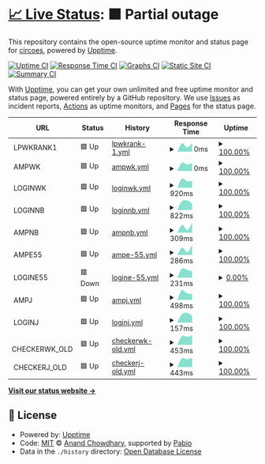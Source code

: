 # [📈 Live Status](https://circoes.github.io/status-monitor): <!--live status--> **🟧 Partial outage**

This repository contains the open-source uptime monitor and status page for [circoes](https://circoes.github.io/status-monitor), powered by [Upptime](https://github.com/upptime/upptime).

[![Uptime CI](https://github.com/circoes/status-monitor/workflows/Uptime%20CI/badge.svg)](https://github.com/circoes/status-monitor/actions?query=workflow%3A%22Uptime+CI%22)
[![Response Time CI](https://github.com/circoes/status-monitor/workflows/Response%20Time%20CI/badge.svg)](https://github.com/circoes/status-monitor/actions?query=workflow%3A%22Response+Time+CI%22)
[![Graphs CI](https://github.com/circoes/status-monitor/workflows/Graphs%20CI/badge.svg)](https://github.com/circoes/status-monitor/actions?query=workflow%3A%22Graphs+CI%22)
[![Static Site CI](https://github.com/circoes/status-monitor/workflows/Static%20Site%20CI/badge.svg)](https://github.com/circoes/status-monitor/actions?query=workflow%3A%22Static+Site+CI%22)
[![Summary CI](https://github.com/circoes/status-monitor/workflows/Summary%20CI/badge.svg)](https://github.com/circoes/status-monitor/actions?query=workflow%3A%22Summary+CI%22)

With [Upptime](https://upptime.js.org), you can get your own unlimited and free uptime monitor and status page, powered entirely by a GitHub repository. We use [Issues](https://github.com/circoes/status-monitor/issues) as incident reports, [Actions](https://github.com/circoes/status-monitor/actions) as uptime monitors, and [Pages](https://circoes.github.io/status-monitor) for the status page.

<!--start: status pages-->
<!-- This summary is generated by Upptime (https://github.com/upptime/upptime) -->
<!-- Do not edit this manually, your changes will be overwritten -->
<!-- prettier-ignore -->
| URL | Status | History | Response Time | Uptime |
| --- | ------ | ------- | ------------- | ------ |
| <img alt="" src="https://icons.duckduckgo.com/ip3/null.ico" height="13"> LPWKRANK1 | 🟩 Up | [lpwkrank-1.yml](https://github.com/circoes/status-monitor/commits/HEAD/history/lpwkrank-1.yml) | <details><summary><img alt="Response time graph" src="./graphs/lpwkrank-1/response-time-week.png" height="20"> 0ms</summary><br><a href="https://circoes.github.io/status-monitor/history/lpwkrank-1"><img alt="Response time 0" src="https://img.shields.io/endpoint?url=https%3A%2F%2Fraw.githubusercontent.com%2Fcircoes%2Fstatus-monitor%2FHEAD%2Fapi%2Flpwkrank-1%2Fresponse-time.json"></a><br><a href="https://circoes.github.io/status-monitor/history/lpwkrank-1"><img alt="24-hour response time 0" src="https://img.shields.io/endpoint?url=https%3A%2F%2Fraw.githubusercontent.com%2Fcircoes%2Fstatus-monitor%2FHEAD%2Fapi%2Flpwkrank-1%2Fresponse-time-day.json"></a><br><a href="https://circoes.github.io/status-monitor/history/lpwkrank-1"><img alt="7-day response time 0" src="https://img.shields.io/endpoint?url=https%3A%2F%2Fraw.githubusercontent.com%2Fcircoes%2Fstatus-monitor%2FHEAD%2Fapi%2Flpwkrank-1%2Fresponse-time-week.json"></a><br><a href="https://circoes.github.io/status-monitor/history/lpwkrank-1"><img alt="30-day response time 0" src="https://img.shields.io/endpoint?url=https%3A%2F%2Fraw.githubusercontent.com%2Fcircoes%2Fstatus-monitor%2FHEAD%2Fapi%2Flpwkrank-1%2Fresponse-time-month.json"></a><br><a href="https://circoes.github.io/status-monitor/history/lpwkrank-1"><img alt="1-year response time 0" src="https://img.shields.io/endpoint?url=https%3A%2F%2Fraw.githubusercontent.com%2Fcircoes%2Fstatus-monitor%2FHEAD%2Fapi%2Flpwkrank-1%2Fresponse-time-year.json"></a></details> | <details><summary><a href="https://circoes.github.io/status-monitor/history/lpwkrank-1">100.00%</a></summary><a href="https://circoes.github.io/status-monitor/history/lpwkrank-1"><img alt="All-time uptime 100.00%" src="https://img.shields.io/endpoint?url=https%3A%2F%2Fraw.githubusercontent.com%2Fcircoes%2Fstatus-monitor%2FHEAD%2Fapi%2Flpwkrank-1%2Fuptime.json"></a><br><a href="https://circoes.github.io/status-monitor/history/lpwkrank-1"><img alt="24-hour uptime 100.00%" src="https://img.shields.io/endpoint?url=https%3A%2F%2Fraw.githubusercontent.com%2Fcircoes%2Fstatus-monitor%2FHEAD%2Fapi%2Flpwkrank-1%2Fuptime-day.json"></a><br><a href="https://circoes.github.io/status-monitor/history/lpwkrank-1"><img alt="7-day uptime 100.00%" src="https://img.shields.io/endpoint?url=https%3A%2F%2Fraw.githubusercontent.com%2Fcircoes%2Fstatus-monitor%2FHEAD%2Fapi%2Flpwkrank-1%2Fuptime-week.json"></a><br><a href="https://circoes.github.io/status-monitor/history/lpwkrank-1"><img alt="30-day uptime 100.00%" src="https://img.shields.io/endpoint?url=https%3A%2F%2Fraw.githubusercontent.com%2Fcircoes%2Fstatus-monitor%2FHEAD%2Fapi%2Flpwkrank-1%2Fuptime-month.json"></a><br><a href="https://circoes.github.io/status-monitor/history/lpwkrank-1"><img alt="1-year uptime 100.00%" src="https://img.shields.io/endpoint?url=https%3A%2F%2Fraw.githubusercontent.com%2Fcircoes%2Fstatus-monitor%2FHEAD%2Fapi%2Flpwkrank-1%2Fuptime-year.json"></a></details>
| <img alt="" src="https://icons.duckduckgo.com/ip3/null.ico" height="13"> AMPWK | 🟩 Up | [ampwk.yml](https://github.com/circoes/status-monitor/commits/HEAD/history/ampwk.yml) | <details><summary><img alt="Response time graph" src="./graphs/ampwk/response-time-week.png" height="20"> 0ms</summary><br><a href="https://circoes.github.io/status-monitor/history/ampwk"><img alt="Response time 0" src="https://img.shields.io/endpoint?url=https%3A%2F%2Fraw.githubusercontent.com%2Fcircoes%2Fstatus-monitor%2FHEAD%2Fapi%2Fampwk%2Fresponse-time.json"></a><br><a href="https://circoes.github.io/status-monitor/history/ampwk"><img alt="24-hour response time 0" src="https://img.shields.io/endpoint?url=https%3A%2F%2Fraw.githubusercontent.com%2Fcircoes%2Fstatus-monitor%2FHEAD%2Fapi%2Fampwk%2Fresponse-time-day.json"></a><br><a href="https://circoes.github.io/status-monitor/history/ampwk"><img alt="7-day response time 0" src="https://img.shields.io/endpoint?url=https%3A%2F%2Fraw.githubusercontent.com%2Fcircoes%2Fstatus-monitor%2FHEAD%2Fapi%2Fampwk%2Fresponse-time-week.json"></a><br><a href="https://circoes.github.io/status-monitor/history/ampwk"><img alt="30-day response time 0" src="https://img.shields.io/endpoint?url=https%3A%2F%2Fraw.githubusercontent.com%2Fcircoes%2Fstatus-monitor%2FHEAD%2Fapi%2Fampwk%2Fresponse-time-month.json"></a><br><a href="https://circoes.github.io/status-monitor/history/ampwk"><img alt="1-year response time 0" src="https://img.shields.io/endpoint?url=https%3A%2F%2Fraw.githubusercontent.com%2Fcircoes%2Fstatus-monitor%2FHEAD%2Fapi%2Fampwk%2Fresponse-time-year.json"></a></details> | <details><summary><a href="https://circoes.github.io/status-monitor/history/ampwk">100.00%</a></summary><a href="https://circoes.github.io/status-monitor/history/ampwk"><img alt="All-time uptime 100.00%" src="https://img.shields.io/endpoint?url=https%3A%2F%2Fraw.githubusercontent.com%2Fcircoes%2Fstatus-monitor%2FHEAD%2Fapi%2Fampwk%2Fuptime.json"></a><br><a href="https://circoes.github.io/status-monitor/history/ampwk"><img alt="24-hour uptime 100.00%" src="https://img.shields.io/endpoint?url=https%3A%2F%2Fraw.githubusercontent.com%2Fcircoes%2Fstatus-monitor%2FHEAD%2Fapi%2Fampwk%2Fuptime-day.json"></a><br><a href="https://circoes.github.io/status-monitor/history/ampwk"><img alt="7-day uptime 100.00%" src="https://img.shields.io/endpoint?url=https%3A%2F%2Fraw.githubusercontent.com%2Fcircoes%2Fstatus-monitor%2FHEAD%2Fapi%2Fampwk%2Fuptime-week.json"></a><br><a href="https://circoes.github.io/status-monitor/history/ampwk"><img alt="30-day uptime 100.00%" src="https://img.shields.io/endpoint?url=https%3A%2F%2Fraw.githubusercontent.com%2Fcircoes%2Fstatus-monitor%2FHEAD%2Fapi%2Fampwk%2Fuptime-month.json"></a><br><a href="https://circoes.github.io/status-monitor/history/ampwk"><img alt="1-year uptime 100.00%" src="https://img.shields.io/endpoint?url=https%3A%2F%2Fraw.githubusercontent.com%2Fcircoes%2Fstatus-monitor%2FHEAD%2Fapi%2Fampwk%2Fuptime-year.json"></a></details>
| <img alt="" src="https://icons.duckduckgo.com/ip3/null.ico" height="13"> LOGINWK | 🟩 Up | [loginwk.yml](https://github.com/circoes/status-monitor/commits/HEAD/history/loginwk.yml) | <details><summary><img alt="Response time graph" src="./graphs/loginwk/response-time-week.png" height="20"> 920ms</summary><br><a href="https://circoes.github.io/status-monitor/history/loginwk"><img alt="Response time 920" src="https://img.shields.io/endpoint?url=https%3A%2F%2Fraw.githubusercontent.com%2Fcircoes%2Fstatus-monitor%2FHEAD%2Fapi%2Floginwk%2Fresponse-time.json"></a><br><a href="https://circoes.github.io/status-monitor/history/loginwk"><img alt="24-hour response time 920" src="https://img.shields.io/endpoint?url=https%3A%2F%2Fraw.githubusercontent.com%2Fcircoes%2Fstatus-monitor%2FHEAD%2Fapi%2Floginwk%2Fresponse-time-day.json"></a><br><a href="https://circoes.github.io/status-monitor/history/loginwk"><img alt="7-day response time 920" src="https://img.shields.io/endpoint?url=https%3A%2F%2Fraw.githubusercontent.com%2Fcircoes%2Fstatus-monitor%2FHEAD%2Fapi%2Floginwk%2Fresponse-time-week.json"></a><br><a href="https://circoes.github.io/status-monitor/history/loginwk"><img alt="30-day response time 920" src="https://img.shields.io/endpoint?url=https%3A%2F%2Fraw.githubusercontent.com%2Fcircoes%2Fstatus-monitor%2FHEAD%2Fapi%2Floginwk%2Fresponse-time-month.json"></a><br><a href="https://circoes.github.io/status-monitor/history/loginwk"><img alt="1-year response time 920" src="https://img.shields.io/endpoint?url=https%3A%2F%2Fraw.githubusercontent.com%2Fcircoes%2Fstatus-monitor%2FHEAD%2Fapi%2Floginwk%2Fresponse-time-year.json"></a></details> | <details><summary><a href="https://circoes.github.io/status-monitor/history/loginwk">100.00%</a></summary><a href="https://circoes.github.io/status-monitor/history/loginwk"><img alt="All-time uptime 100.00%" src="https://img.shields.io/endpoint?url=https%3A%2F%2Fraw.githubusercontent.com%2Fcircoes%2Fstatus-monitor%2FHEAD%2Fapi%2Floginwk%2Fuptime.json"></a><br><a href="https://circoes.github.io/status-monitor/history/loginwk"><img alt="24-hour uptime 100.00%" src="https://img.shields.io/endpoint?url=https%3A%2F%2Fraw.githubusercontent.com%2Fcircoes%2Fstatus-monitor%2FHEAD%2Fapi%2Floginwk%2Fuptime-day.json"></a><br><a href="https://circoes.github.io/status-monitor/history/loginwk"><img alt="7-day uptime 100.00%" src="https://img.shields.io/endpoint?url=https%3A%2F%2Fraw.githubusercontent.com%2Fcircoes%2Fstatus-monitor%2FHEAD%2Fapi%2Floginwk%2Fuptime-week.json"></a><br><a href="https://circoes.github.io/status-monitor/history/loginwk"><img alt="30-day uptime 100.00%" src="https://img.shields.io/endpoint?url=https%3A%2F%2Fraw.githubusercontent.com%2Fcircoes%2Fstatus-monitor%2FHEAD%2Fapi%2Floginwk%2Fuptime-month.json"></a><br><a href="https://circoes.github.io/status-monitor/history/loginwk"><img alt="1-year uptime 100.00%" src="https://img.shields.io/endpoint?url=https%3A%2F%2Fraw.githubusercontent.com%2Fcircoes%2Fstatus-monitor%2FHEAD%2Fapi%2Floginwk%2Fuptime-year.json"></a></details>
| <img alt="" src="https://icons.duckduckgo.com/ip3/null.ico" height="13"> LOGINNB | 🟩 Up | [loginnb.yml](https://github.com/circoes/status-monitor/commits/HEAD/history/loginnb.yml) | <details><summary><img alt="Response time graph" src="./graphs/loginnb/response-time-week.png" height="20"> 822ms</summary><br><a href="https://circoes.github.io/status-monitor/history/loginnb"><img alt="Response time 822" src="https://img.shields.io/endpoint?url=https%3A%2F%2Fraw.githubusercontent.com%2Fcircoes%2Fstatus-monitor%2FHEAD%2Fapi%2Floginnb%2Fresponse-time.json"></a><br><a href="https://circoes.github.io/status-monitor/history/loginnb"><img alt="24-hour response time 822" src="https://img.shields.io/endpoint?url=https%3A%2F%2Fraw.githubusercontent.com%2Fcircoes%2Fstatus-monitor%2FHEAD%2Fapi%2Floginnb%2Fresponse-time-day.json"></a><br><a href="https://circoes.github.io/status-monitor/history/loginnb"><img alt="7-day response time 822" src="https://img.shields.io/endpoint?url=https%3A%2F%2Fraw.githubusercontent.com%2Fcircoes%2Fstatus-monitor%2FHEAD%2Fapi%2Floginnb%2Fresponse-time-week.json"></a><br><a href="https://circoes.github.io/status-monitor/history/loginnb"><img alt="30-day response time 822" src="https://img.shields.io/endpoint?url=https%3A%2F%2Fraw.githubusercontent.com%2Fcircoes%2Fstatus-monitor%2FHEAD%2Fapi%2Floginnb%2Fresponse-time-month.json"></a><br><a href="https://circoes.github.io/status-monitor/history/loginnb"><img alt="1-year response time 822" src="https://img.shields.io/endpoint?url=https%3A%2F%2Fraw.githubusercontent.com%2Fcircoes%2Fstatus-monitor%2FHEAD%2Fapi%2Floginnb%2Fresponse-time-year.json"></a></details> | <details><summary><a href="https://circoes.github.io/status-monitor/history/loginnb">100.00%</a></summary><a href="https://circoes.github.io/status-monitor/history/loginnb"><img alt="All-time uptime 100.00%" src="https://img.shields.io/endpoint?url=https%3A%2F%2Fraw.githubusercontent.com%2Fcircoes%2Fstatus-monitor%2FHEAD%2Fapi%2Floginnb%2Fuptime.json"></a><br><a href="https://circoes.github.io/status-monitor/history/loginnb"><img alt="24-hour uptime 100.00%" src="https://img.shields.io/endpoint?url=https%3A%2F%2Fraw.githubusercontent.com%2Fcircoes%2Fstatus-monitor%2FHEAD%2Fapi%2Floginnb%2Fuptime-day.json"></a><br><a href="https://circoes.github.io/status-monitor/history/loginnb"><img alt="7-day uptime 100.00%" src="https://img.shields.io/endpoint?url=https%3A%2F%2Fraw.githubusercontent.com%2Fcircoes%2Fstatus-monitor%2FHEAD%2Fapi%2Floginnb%2Fuptime-week.json"></a><br><a href="https://circoes.github.io/status-monitor/history/loginnb"><img alt="30-day uptime 100.00%" src="https://img.shields.io/endpoint?url=https%3A%2F%2Fraw.githubusercontent.com%2Fcircoes%2Fstatus-monitor%2FHEAD%2Fapi%2Floginnb%2Fuptime-month.json"></a><br><a href="https://circoes.github.io/status-monitor/history/loginnb"><img alt="1-year uptime 100.00%" src="https://img.shields.io/endpoint?url=https%3A%2F%2Fraw.githubusercontent.com%2Fcircoes%2Fstatus-monitor%2FHEAD%2Fapi%2Floginnb%2Fuptime-year.json"></a></details>
| <img alt="" src="https://icons.duckduckgo.com/ip3/null.ico" height="13"> AMPNB | 🟩 Up | [ampnb.yml](https://github.com/circoes/status-monitor/commits/HEAD/history/ampnb.yml) | <details><summary><img alt="Response time graph" src="./graphs/ampnb/response-time-week.png" height="20"> 309ms</summary><br><a href="https://circoes.github.io/status-monitor/history/ampnb"><img alt="Response time 309" src="https://img.shields.io/endpoint?url=https%3A%2F%2Fraw.githubusercontent.com%2Fcircoes%2Fstatus-monitor%2FHEAD%2Fapi%2Fampnb%2Fresponse-time.json"></a><br><a href="https://circoes.github.io/status-monitor/history/ampnb"><img alt="24-hour response time 309" src="https://img.shields.io/endpoint?url=https%3A%2F%2Fraw.githubusercontent.com%2Fcircoes%2Fstatus-monitor%2FHEAD%2Fapi%2Fampnb%2Fresponse-time-day.json"></a><br><a href="https://circoes.github.io/status-monitor/history/ampnb"><img alt="7-day response time 309" src="https://img.shields.io/endpoint?url=https%3A%2F%2Fraw.githubusercontent.com%2Fcircoes%2Fstatus-monitor%2FHEAD%2Fapi%2Fampnb%2Fresponse-time-week.json"></a><br><a href="https://circoes.github.io/status-monitor/history/ampnb"><img alt="30-day response time 309" src="https://img.shields.io/endpoint?url=https%3A%2F%2Fraw.githubusercontent.com%2Fcircoes%2Fstatus-monitor%2FHEAD%2Fapi%2Fampnb%2Fresponse-time-month.json"></a><br><a href="https://circoes.github.io/status-monitor/history/ampnb"><img alt="1-year response time 309" src="https://img.shields.io/endpoint?url=https%3A%2F%2Fraw.githubusercontent.com%2Fcircoes%2Fstatus-monitor%2FHEAD%2Fapi%2Fampnb%2Fresponse-time-year.json"></a></details> | <details><summary><a href="https://circoes.github.io/status-monitor/history/ampnb">100.00%</a></summary><a href="https://circoes.github.io/status-monitor/history/ampnb"><img alt="All-time uptime 100.00%" src="https://img.shields.io/endpoint?url=https%3A%2F%2Fraw.githubusercontent.com%2Fcircoes%2Fstatus-monitor%2FHEAD%2Fapi%2Fampnb%2Fuptime.json"></a><br><a href="https://circoes.github.io/status-monitor/history/ampnb"><img alt="24-hour uptime 100.00%" src="https://img.shields.io/endpoint?url=https%3A%2F%2Fraw.githubusercontent.com%2Fcircoes%2Fstatus-monitor%2FHEAD%2Fapi%2Fampnb%2Fuptime-day.json"></a><br><a href="https://circoes.github.io/status-monitor/history/ampnb"><img alt="7-day uptime 100.00%" src="https://img.shields.io/endpoint?url=https%3A%2F%2Fraw.githubusercontent.com%2Fcircoes%2Fstatus-monitor%2FHEAD%2Fapi%2Fampnb%2Fuptime-week.json"></a><br><a href="https://circoes.github.io/status-monitor/history/ampnb"><img alt="30-day uptime 100.00%" src="https://img.shields.io/endpoint?url=https%3A%2F%2Fraw.githubusercontent.com%2Fcircoes%2Fstatus-monitor%2FHEAD%2Fapi%2Fampnb%2Fuptime-month.json"></a><br><a href="https://circoes.github.io/status-monitor/history/ampnb"><img alt="1-year uptime 100.00%" src="https://img.shields.io/endpoint?url=https%3A%2F%2Fraw.githubusercontent.com%2Fcircoes%2Fstatus-monitor%2FHEAD%2Fapi%2Fampnb%2Fuptime-year.json"></a></details>
| <img alt="" src="https://icons.duckduckgo.com/ip3/null.ico" height="13"> AMPE55 | 🟩 Up | [ampe-55.yml](https://github.com/circoes/status-monitor/commits/HEAD/history/ampe-55.yml) | <details><summary><img alt="Response time graph" src="./graphs/ampe-55/response-time-week.png" height="20"> 286ms</summary><br><a href="https://circoes.github.io/status-monitor/history/ampe-55"><img alt="Response time 286" src="https://img.shields.io/endpoint?url=https%3A%2F%2Fraw.githubusercontent.com%2Fcircoes%2Fstatus-monitor%2FHEAD%2Fapi%2Fampe-55%2Fresponse-time.json"></a><br><a href="https://circoes.github.io/status-monitor/history/ampe-55"><img alt="24-hour response time 286" src="https://img.shields.io/endpoint?url=https%3A%2F%2Fraw.githubusercontent.com%2Fcircoes%2Fstatus-monitor%2FHEAD%2Fapi%2Fampe-55%2Fresponse-time-day.json"></a><br><a href="https://circoes.github.io/status-monitor/history/ampe-55"><img alt="7-day response time 286" src="https://img.shields.io/endpoint?url=https%3A%2F%2Fraw.githubusercontent.com%2Fcircoes%2Fstatus-monitor%2FHEAD%2Fapi%2Fampe-55%2Fresponse-time-week.json"></a><br><a href="https://circoes.github.io/status-monitor/history/ampe-55"><img alt="30-day response time 286" src="https://img.shields.io/endpoint?url=https%3A%2F%2Fraw.githubusercontent.com%2Fcircoes%2Fstatus-monitor%2FHEAD%2Fapi%2Fampe-55%2Fresponse-time-month.json"></a><br><a href="https://circoes.github.io/status-monitor/history/ampe-55"><img alt="1-year response time 286" src="https://img.shields.io/endpoint?url=https%3A%2F%2Fraw.githubusercontent.com%2Fcircoes%2Fstatus-monitor%2FHEAD%2Fapi%2Fampe-55%2Fresponse-time-year.json"></a></details> | <details><summary><a href="https://circoes.github.io/status-monitor/history/ampe-55">100.00%</a></summary><a href="https://circoes.github.io/status-monitor/history/ampe-55"><img alt="All-time uptime 100.00%" src="https://img.shields.io/endpoint?url=https%3A%2F%2Fraw.githubusercontent.com%2Fcircoes%2Fstatus-monitor%2FHEAD%2Fapi%2Fampe-55%2Fuptime.json"></a><br><a href="https://circoes.github.io/status-monitor/history/ampe-55"><img alt="24-hour uptime 100.00%" src="https://img.shields.io/endpoint?url=https%3A%2F%2Fraw.githubusercontent.com%2Fcircoes%2Fstatus-monitor%2FHEAD%2Fapi%2Fampe-55%2Fuptime-day.json"></a><br><a href="https://circoes.github.io/status-monitor/history/ampe-55"><img alt="7-day uptime 100.00%" src="https://img.shields.io/endpoint?url=https%3A%2F%2Fraw.githubusercontent.com%2Fcircoes%2Fstatus-monitor%2FHEAD%2Fapi%2Fampe-55%2Fuptime-week.json"></a><br><a href="https://circoes.github.io/status-monitor/history/ampe-55"><img alt="30-day uptime 100.00%" src="https://img.shields.io/endpoint?url=https%3A%2F%2Fraw.githubusercontent.com%2Fcircoes%2Fstatus-monitor%2FHEAD%2Fapi%2Fampe-55%2Fuptime-month.json"></a><br><a href="https://circoes.github.io/status-monitor/history/ampe-55"><img alt="1-year uptime 100.00%" src="https://img.shields.io/endpoint?url=https%3A%2F%2Fraw.githubusercontent.com%2Fcircoes%2Fstatus-monitor%2FHEAD%2Fapi%2Fampe-55%2Fuptime-year.json"></a></details>
| <img alt="" src="https://icons.duckduckgo.com/ip3/null.ico" height="13"> LOGINE55 | 🟥 Down | [logine-55.yml](https://github.com/circoes/status-monitor/commits/HEAD/history/logine-55.yml) | <details><summary><img alt="Response time graph" src="./graphs/logine-55/response-time-week.png" height="20"> 231ms</summary><br><a href="https://circoes.github.io/status-monitor/history/logine-55"><img alt="Response time 231" src="https://img.shields.io/endpoint?url=https%3A%2F%2Fraw.githubusercontent.com%2Fcircoes%2Fstatus-monitor%2FHEAD%2Fapi%2Flogine-55%2Fresponse-time.json"></a><br><a href="https://circoes.github.io/status-monitor/history/logine-55"><img alt="24-hour response time 231" src="https://img.shields.io/endpoint?url=https%3A%2F%2Fraw.githubusercontent.com%2Fcircoes%2Fstatus-monitor%2FHEAD%2Fapi%2Flogine-55%2Fresponse-time-day.json"></a><br><a href="https://circoes.github.io/status-monitor/history/logine-55"><img alt="7-day response time 231" src="https://img.shields.io/endpoint?url=https%3A%2F%2Fraw.githubusercontent.com%2Fcircoes%2Fstatus-monitor%2FHEAD%2Fapi%2Flogine-55%2Fresponse-time-week.json"></a><br><a href="https://circoes.github.io/status-monitor/history/logine-55"><img alt="30-day response time 231" src="https://img.shields.io/endpoint?url=https%3A%2F%2Fraw.githubusercontent.com%2Fcircoes%2Fstatus-monitor%2FHEAD%2Fapi%2Flogine-55%2Fresponse-time-month.json"></a><br><a href="https://circoes.github.io/status-monitor/history/logine-55"><img alt="1-year response time 231" src="https://img.shields.io/endpoint?url=https%3A%2F%2Fraw.githubusercontent.com%2Fcircoes%2Fstatus-monitor%2FHEAD%2Fapi%2Flogine-55%2Fresponse-time-year.json"></a></details> | <details><summary><a href="https://circoes.github.io/status-monitor/history/logine-55">0.00%</a></summary><a href="https://circoes.github.io/status-monitor/history/logine-55"><img alt="All-time uptime 0.00%" src="https://img.shields.io/endpoint?url=https%3A%2F%2Fraw.githubusercontent.com%2Fcircoes%2Fstatus-monitor%2FHEAD%2Fapi%2Flogine-55%2Fuptime.json"></a><br><a href="https://circoes.github.io/status-monitor/history/logine-55"><img alt="24-hour uptime 0.00%" src="https://img.shields.io/endpoint?url=https%3A%2F%2Fraw.githubusercontent.com%2Fcircoes%2Fstatus-monitor%2FHEAD%2Fapi%2Flogine-55%2Fuptime-day.json"></a><br><a href="https://circoes.github.io/status-monitor/history/logine-55"><img alt="7-day uptime 0.00%" src="https://img.shields.io/endpoint?url=https%3A%2F%2Fraw.githubusercontent.com%2Fcircoes%2Fstatus-monitor%2FHEAD%2Fapi%2Flogine-55%2Fuptime-week.json"></a><br><a href="https://circoes.github.io/status-monitor/history/logine-55"><img alt="30-day uptime 0.00%" src="https://img.shields.io/endpoint?url=https%3A%2F%2Fraw.githubusercontent.com%2Fcircoes%2Fstatus-monitor%2FHEAD%2Fapi%2Flogine-55%2Fuptime-month.json"></a><br><a href="https://circoes.github.io/status-monitor/history/logine-55"><img alt="1-year uptime 0.00%" src="https://img.shields.io/endpoint?url=https%3A%2F%2Fraw.githubusercontent.com%2Fcircoes%2Fstatus-monitor%2FHEAD%2Fapi%2Flogine-55%2Fuptime-year.json"></a></details>
| <img alt="" src="https://icons.duckduckgo.com/ip3/null.ico" height="13"> AMPJ | 🟩 Up | [ampj.yml](https://github.com/circoes/status-monitor/commits/HEAD/history/ampj.yml) | <details><summary><img alt="Response time graph" src="./graphs/ampj/response-time-week.png" height="20"> 498ms</summary><br><a href="https://circoes.github.io/status-monitor/history/ampj"><img alt="Response time 498" src="https://img.shields.io/endpoint?url=https%3A%2F%2Fraw.githubusercontent.com%2Fcircoes%2Fstatus-monitor%2FHEAD%2Fapi%2Fampj%2Fresponse-time.json"></a><br><a href="https://circoes.github.io/status-monitor/history/ampj"><img alt="24-hour response time 498" src="https://img.shields.io/endpoint?url=https%3A%2F%2Fraw.githubusercontent.com%2Fcircoes%2Fstatus-monitor%2FHEAD%2Fapi%2Fampj%2Fresponse-time-day.json"></a><br><a href="https://circoes.github.io/status-monitor/history/ampj"><img alt="7-day response time 498" src="https://img.shields.io/endpoint?url=https%3A%2F%2Fraw.githubusercontent.com%2Fcircoes%2Fstatus-monitor%2FHEAD%2Fapi%2Fampj%2Fresponse-time-week.json"></a><br><a href="https://circoes.github.io/status-monitor/history/ampj"><img alt="30-day response time 498" src="https://img.shields.io/endpoint?url=https%3A%2F%2Fraw.githubusercontent.com%2Fcircoes%2Fstatus-monitor%2FHEAD%2Fapi%2Fampj%2Fresponse-time-month.json"></a><br><a href="https://circoes.github.io/status-monitor/history/ampj"><img alt="1-year response time 498" src="https://img.shields.io/endpoint?url=https%3A%2F%2Fraw.githubusercontent.com%2Fcircoes%2Fstatus-monitor%2FHEAD%2Fapi%2Fampj%2Fresponse-time-year.json"></a></details> | <details><summary><a href="https://circoes.github.io/status-monitor/history/ampj">100.00%</a></summary><a href="https://circoes.github.io/status-monitor/history/ampj"><img alt="All-time uptime 100.00%" src="https://img.shields.io/endpoint?url=https%3A%2F%2Fraw.githubusercontent.com%2Fcircoes%2Fstatus-monitor%2FHEAD%2Fapi%2Fampj%2Fuptime.json"></a><br><a href="https://circoes.github.io/status-monitor/history/ampj"><img alt="24-hour uptime 100.00%" src="https://img.shields.io/endpoint?url=https%3A%2F%2Fraw.githubusercontent.com%2Fcircoes%2Fstatus-monitor%2FHEAD%2Fapi%2Fampj%2Fuptime-day.json"></a><br><a href="https://circoes.github.io/status-monitor/history/ampj"><img alt="7-day uptime 100.00%" src="https://img.shields.io/endpoint?url=https%3A%2F%2Fraw.githubusercontent.com%2Fcircoes%2Fstatus-monitor%2FHEAD%2Fapi%2Fampj%2Fuptime-week.json"></a><br><a href="https://circoes.github.io/status-monitor/history/ampj"><img alt="30-day uptime 100.00%" src="https://img.shields.io/endpoint?url=https%3A%2F%2Fraw.githubusercontent.com%2Fcircoes%2Fstatus-monitor%2FHEAD%2Fapi%2Fampj%2Fuptime-month.json"></a><br><a href="https://circoes.github.io/status-monitor/history/ampj"><img alt="1-year uptime 100.00%" src="https://img.shields.io/endpoint?url=https%3A%2F%2Fraw.githubusercontent.com%2Fcircoes%2Fstatus-monitor%2FHEAD%2Fapi%2Fampj%2Fuptime-year.json"></a></details>
| <img alt="" src="https://icons.duckduckgo.com/ip3/null.ico" height="13"> LOGINJ | 🟩 Up | [loginj.yml](https://github.com/circoes/status-monitor/commits/HEAD/history/loginj.yml) | <details><summary><img alt="Response time graph" src="./graphs/loginj/response-time-week.png" height="20"> 157ms</summary><br><a href="https://circoes.github.io/status-monitor/history/loginj"><img alt="Response time 157" src="https://img.shields.io/endpoint?url=https%3A%2F%2Fraw.githubusercontent.com%2Fcircoes%2Fstatus-monitor%2FHEAD%2Fapi%2Floginj%2Fresponse-time.json"></a><br><a href="https://circoes.github.io/status-monitor/history/loginj"><img alt="24-hour response time 157" src="https://img.shields.io/endpoint?url=https%3A%2F%2Fraw.githubusercontent.com%2Fcircoes%2Fstatus-monitor%2FHEAD%2Fapi%2Floginj%2Fresponse-time-day.json"></a><br><a href="https://circoes.github.io/status-monitor/history/loginj"><img alt="7-day response time 157" src="https://img.shields.io/endpoint?url=https%3A%2F%2Fraw.githubusercontent.com%2Fcircoes%2Fstatus-monitor%2FHEAD%2Fapi%2Floginj%2Fresponse-time-week.json"></a><br><a href="https://circoes.github.io/status-monitor/history/loginj"><img alt="30-day response time 157" src="https://img.shields.io/endpoint?url=https%3A%2F%2Fraw.githubusercontent.com%2Fcircoes%2Fstatus-monitor%2FHEAD%2Fapi%2Floginj%2Fresponse-time-month.json"></a><br><a href="https://circoes.github.io/status-monitor/history/loginj"><img alt="1-year response time 157" src="https://img.shields.io/endpoint?url=https%3A%2F%2Fraw.githubusercontent.com%2Fcircoes%2Fstatus-monitor%2FHEAD%2Fapi%2Floginj%2Fresponse-time-year.json"></a></details> | <details><summary><a href="https://circoes.github.io/status-monitor/history/loginj">100.00%</a></summary><a href="https://circoes.github.io/status-monitor/history/loginj"><img alt="All-time uptime 100.00%" src="https://img.shields.io/endpoint?url=https%3A%2F%2Fraw.githubusercontent.com%2Fcircoes%2Fstatus-monitor%2FHEAD%2Fapi%2Floginj%2Fuptime.json"></a><br><a href="https://circoes.github.io/status-monitor/history/loginj"><img alt="24-hour uptime 100.00%" src="https://img.shields.io/endpoint?url=https%3A%2F%2Fraw.githubusercontent.com%2Fcircoes%2Fstatus-monitor%2FHEAD%2Fapi%2Floginj%2Fuptime-day.json"></a><br><a href="https://circoes.github.io/status-monitor/history/loginj"><img alt="7-day uptime 100.00%" src="https://img.shields.io/endpoint?url=https%3A%2F%2Fraw.githubusercontent.com%2Fcircoes%2Fstatus-monitor%2FHEAD%2Fapi%2Floginj%2Fuptime-week.json"></a><br><a href="https://circoes.github.io/status-monitor/history/loginj"><img alt="30-day uptime 100.00%" src="https://img.shields.io/endpoint?url=https%3A%2F%2Fraw.githubusercontent.com%2Fcircoes%2Fstatus-monitor%2FHEAD%2Fapi%2Floginj%2Fuptime-month.json"></a><br><a href="https://circoes.github.io/status-monitor/history/loginj"><img alt="1-year uptime 100.00%" src="https://img.shields.io/endpoint?url=https%3A%2F%2Fraw.githubusercontent.com%2Fcircoes%2Fstatus-monitor%2FHEAD%2Fapi%2Floginj%2Fuptime-year.json"></a></details>
| <img alt="" src="https://icons.duckduckgo.com/ip3/null.ico" height="13"> CHECKERWK_OLD | 🟩 Up | [checkerwk-old.yml](https://github.com/circoes/status-monitor/commits/HEAD/history/checkerwk-old.yml) | <details><summary><img alt="Response time graph" src="./graphs/checkerwk-old/response-time-week.png" height="20"> 453ms</summary><br><a href="https://circoes.github.io/status-monitor/history/checkerwk-old"><img alt="Response time 453" src="https://img.shields.io/endpoint?url=https%3A%2F%2Fraw.githubusercontent.com%2Fcircoes%2Fstatus-monitor%2FHEAD%2Fapi%2Fcheckerwk-old%2Fresponse-time.json"></a><br><a href="https://circoes.github.io/status-monitor/history/checkerwk-old"><img alt="24-hour response time 453" src="https://img.shields.io/endpoint?url=https%3A%2F%2Fraw.githubusercontent.com%2Fcircoes%2Fstatus-monitor%2FHEAD%2Fapi%2Fcheckerwk-old%2Fresponse-time-day.json"></a><br><a href="https://circoes.github.io/status-monitor/history/checkerwk-old"><img alt="7-day response time 453" src="https://img.shields.io/endpoint?url=https%3A%2F%2Fraw.githubusercontent.com%2Fcircoes%2Fstatus-monitor%2FHEAD%2Fapi%2Fcheckerwk-old%2Fresponse-time-week.json"></a><br><a href="https://circoes.github.io/status-monitor/history/checkerwk-old"><img alt="30-day response time 453" src="https://img.shields.io/endpoint?url=https%3A%2F%2Fraw.githubusercontent.com%2Fcircoes%2Fstatus-monitor%2FHEAD%2Fapi%2Fcheckerwk-old%2Fresponse-time-month.json"></a><br><a href="https://circoes.github.io/status-monitor/history/checkerwk-old"><img alt="1-year response time 453" src="https://img.shields.io/endpoint?url=https%3A%2F%2Fraw.githubusercontent.com%2Fcircoes%2Fstatus-monitor%2FHEAD%2Fapi%2Fcheckerwk-old%2Fresponse-time-year.json"></a></details> | <details><summary><a href="https://circoes.github.io/status-monitor/history/checkerwk-old">100.00%</a></summary><a href="https://circoes.github.io/status-monitor/history/checkerwk-old"><img alt="All-time uptime 100.00%" src="https://img.shields.io/endpoint?url=https%3A%2F%2Fraw.githubusercontent.com%2Fcircoes%2Fstatus-monitor%2FHEAD%2Fapi%2Fcheckerwk-old%2Fuptime.json"></a><br><a href="https://circoes.github.io/status-monitor/history/checkerwk-old"><img alt="24-hour uptime 100.00%" src="https://img.shields.io/endpoint?url=https%3A%2F%2Fraw.githubusercontent.com%2Fcircoes%2Fstatus-monitor%2FHEAD%2Fapi%2Fcheckerwk-old%2Fuptime-day.json"></a><br><a href="https://circoes.github.io/status-monitor/history/checkerwk-old"><img alt="7-day uptime 100.00%" src="https://img.shields.io/endpoint?url=https%3A%2F%2Fraw.githubusercontent.com%2Fcircoes%2Fstatus-monitor%2FHEAD%2Fapi%2Fcheckerwk-old%2Fuptime-week.json"></a><br><a href="https://circoes.github.io/status-monitor/history/checkerwk-old"><img alt="30-day uptime 100.00%" src="https://img.shields.io/endpoint?url=https%3A%2F%2Fraw.githubusercontent.com%2Fcircoes%2Fstatus-monitor%2FHEAD%2Fapi%2Fcheckerwk-old%2Fuptime-month.json"></a><br><a href="https://circoes.github.io/status-monitor/history/checkerwk-old"><img alt="1-year uptime 100.00%" src="https://img.shields.io/endpoint?url=https%3A%2F%2Fraw.githubusercontent.com%2Fcircoes%2Fstatus-monitor%2FHEAD%2Fapi%2Fcheckerwk-old%2Fuptime-year.json"></a></details>
| <img alt="" src="https://icons.duckduckgo.com/ip3/null.ico" height="13"> CHECKERJ_OLD | 🟩 Up | [checkerj-old.yml](https://github.com/circoes/status-monitor/commits/HEAD/history/checkerj-old.yml) | <details><summary><img alt="Response time graph" src="./graphs/checkerj-old/response-time-week.png" height="20"> 443ms</summary><br><a href="https://circoes.github.io/status-monitor/history/checkerj-old"><img alt="Response time 443" src="https://img.shields.io/endpoint?url=https%3A%2F%2Fraw.githubusercontent.com%2Fcircoes%2Fstatus-monitor%2FHEAD%2Fapi%2Fcheckerj-old%2Fresponse-time.json"></a><br><a href="https://circoes.github.io/status-monitor/history/checkerj-old"><img alt="24-hour response time 443" src="https://img.shields.io/endpoint?url=https%3A%2F%2Fraw.githubusercontent.com%2Fcircoes%2Fstatus-monitor%2FHEAD%2Fapi%2Fcheckerj-old%2Fresponse-time-day.json"></a><br><a href="https://circoes.github.io/status-monitor/history/checkerj-old"><img alt="7-day response time 443" src="https://img.shields.io/endpoint?url=https%3A%2F%2Fraw.githubusercontent.com%2Fcircoes%2Fstatus-monitor%2FHEAD%2Fapi%2Fcheckerj-old%2Fresponse-time-week.json"></a><br><a href="https://circoes.github.io/status-monitor/history/checkerj-old"><img alt="30-day response time 443" src="https://img.shields.io/endpoint?url=https%3A%2F%2Fraw.githubusercontent.com%2Fcircoes%2Fstatus-monitor%2FHEAD%2Fapi%2Fcheckerj-old%2Fresponse-time-month.json"></a><br><a href="https://circoes.github.io/status-monitor/history/checkerj-old"><img alt="1-year response time 443" src="https://img.shields.io/endpoint?url=https%3A%2F%2Fraw.githubusercontent.com%2Fcircoes%2Fstatus-monitor%2FHEAD%2Fapi%2Fcheckerj-old%2Fresponse-time-year.json"></a></details> | <details><summary><a href="https://circoes.github.io/status-monitor/history/checkerj-old">100.00%</a></summary><a href="https://circoes.github.io/status-monitor/history/checkerj-old"><img alt="All-time uptime 100.00%" src="https://img.shields.io/endpoint?url=https%3A%2F%2Fraw.githubusercontent.com%2Fcircoes%2Fstatus-monitor%2FHEAD%2Fapi%2Fcheckerj-old%2Fuptime.json"></a><br><a href="https://circoes.github.io/status-monitor/history/checkerj-old"><img alt="24-hour uptime 100.00%" src="https://img.shields.io/endpoint?url=https%3A%2F%2Fraw.githubusercontent.com%2Fcircoes%2Fstatus-monitor%2FHEAD%2Fapi%2Fcheckerj-old%2Fuptime-day.json"></a><br><a href="https://circoes.github.io/status-monitor/history/checkerj-old"><img alt="7-day uptime 100.00%" src="https://img.shields.io/endpoint?url=https%3A%2F%2Fraw.githubusercontent.com%2Fcircoes%2Fstatus-monitor%2FHEAD%2Fapi%2Fcheckerj-old%2Fuptime-week.json"></a><br><a href="https://circoes.github.io/status-monitor/history/checkerj-old"><img alt="30-day uptime 100.00%" src="https://img.shields.io/endpoint?url=https%3A%2F%2Fraw.githubusercontent.com%2Fcircoes%2Fstatus-monitor%2FHEAD%2Fapi%2Fcheckerj-old%2Fuptime-month.json"></a><br><a href="https://circoes.github.io/status-monitor/history/checkerj-old"><img alt="1-year uptime 100.00%" src="https://img.shields.io/endpoint?url=https%3A%2F%2Fraw.githubusercontent.com%2Fcircoes%2Fstatus-monitor%2FHEAD%2Fapi%2Fcheckerj-old%2Fuptime-year.json"></a></details>

<!--end: status pages-->

[**Visit our status website →**](https://circoes.github.io/status-monitor)

## 📄 License

- Powered by: [Upptime](https://github.com/upptime/upptime)
- Code: [MIT](./LICENSE) © [Anand Chowdhary](https://anandchowdhary.com), supported by [Pabio](https://pabio.com)
- Data in the `./history` directory: [Open Database License](https://opendatacommons.org/licenses/odbl/1-0/)
